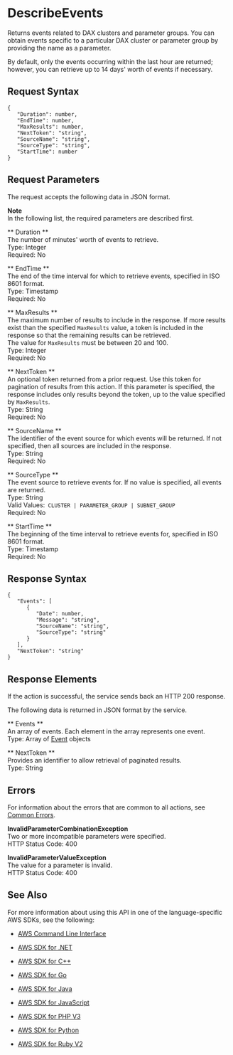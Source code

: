 # DescribeEvents<a name="API_dax_DescribeEvents"></a>

Returns events related to DAX clusters and parameter groups\. You can obtain events specific to a particular DAX cluster or parameter group by providing the name as a parameter\.

By default, only the events occurring within the last hour are returned; however, you can retrieve up to 14 days' worth of events if necessary\.

## Request Syntax<a name="API_dax_DescribeEvents_RequestSyntax"></a>

```
{
   "Duration": number,
   "EndTime": number,
   "MaxResults": number,
   "NextToken": "string",
   "SourceName": "string",
   "SourceType": "string",
   "StartTime": number
}
```

## Request Parameters<a name="API_dax_DescribeEvents_RequestParameters"></a>

The request accepts the following data in JSON format\.

**Note**  
In the following list, the required parameters are described first\.

 ** Duration **   
The number of minutes' worth of events to retrieve\.  
Type: Integer  
Required: No

 ** EndTime **   
The end of the time interval for which to retrieve events, specified in ISO 8601 format\.  
Type: Timestamp  
Required: No

 ** MaxResults **   
The maximum number of results to include in the response\. If more results exist than the specified `MaxResults` value, a token is included in the response so that the remaining results can be retrieved\.  
The value for `MaxResults` must be between 20 and 100\.  
Type: Integer  
Required: No

 ** NextToken **   
An optional token returned from a prior request\. Use this token for pagination of results from this action\. If this parameter is specified, the response includes only results beyond the token, up to the value specified by `MaxResults`\.  
Type: String  
Required: No

 ** SourceName **   
The identifier of the event source for which events will be returned\. If not specified, then all sources are included in the response\.  
Type: String  
Required: No

 ** SourceType **   
The event source to retrieve events for\. If no value is specified, all events are returned\.  
Type: String  
Valid Values:` CLUSTER | PARAMETER_GROUP | SUBNET_GROUP`   
Required: No

 ** StartTime **   
The beginning of the time interval to retrieve events for, specified in ISO 8601 format\.  
Type: Timestamp  
Required: No

## Response Syntax<a name="API_dax_DescribeEvents_ResponseSyntax"></a>

```
{
   "Events": [ 
      { 
         "Date": number,
         "Message": "string",
         "SourceName": "string",
         "SourceType": "string"
      }
   ],
   "NextToken": "string"
}
```

## Response Elements<a name="API_dax_DescribeEvents_ResponseElements"></a>

If the action is successful, the service sends back an HTTP 200 response\.

The following data is returned in JSON format by the service\.

 ** Events **   
An array of events\. Each element in the array represents one event\.  
Type: Array of [Event](API_dax_Event.md) objects

 ** NextToken **   
Provides an identifier to allow retrieval of paginated results\.  
Type: String

## Errors<a name="API_dax_DescribeEvents_Errors"></a>

For information about the errors that are common to all actions, see [Common Errors](CommonErrors.md)\.

 **InvalidParameterCombinationException**   
Two or more incompatible parameters were specified\.  
HTTP Status Code: 400

 **InvalidParameterValueException**   
The value for a parameter is invalid\.  
HTTP Status Code: 400

## See Also<a name="API_dax_DescribeEvents_SeeAlso"></a>

For more information about using this API in one of the language\-specific AWS SDKs, see the following:

+  [AWS Command Line Interface](http://docs.aws.amazon.com/goto/aws-cli/dax-2017-04-19/DescribeEvents) 

+  [AWS SDK for \.NET](http://docs.aws.amazon.com/goto/DotNetSDKV3/dax-2017-04-19/DescribeEvents) 

+  [AWS SDK for C\+\+](http://docs.aws.amazon.com/goto/SdkForCpp/dax-2017-04-19/DescribeEvents) 

+  [AWS SDK for Go](http://docs.aws.amazon.com/goto/SdkForGoV1/dax-2017-04-19/DescribeEvents) 

+  [AWS SDK for Java](http://docs.aws.amazon.com/goto/SdkForJava/dax-2017-04-19/DescribeEvents) 

+  [AWS SDK for JavaScript](http://docs.aws.amazon.com/goto/AWSJavaScriptSDK/dax-2017-04-19/DescribeEvents) 

+  [AWS SDK for PHP V3](http://docs.aws.amazon.com/goto/SdkForPHPV3/dax-2017-04-19/DescribeEvents) 

+  [AWS SDK for Python](http://docs.aws.amazon.com/goto/boto3/dax-2017-04-19/DescribeEvents) 

+  [AWS SDK for Ruby V2](http://docs.aws.amazon.com/goto/SdkForRubyV2/dax-2017-04-19/DescribeEvents) 
